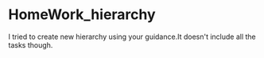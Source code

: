 # HomeWork_hierarchy
I tried to create new hierarchy using your guidance.It doesn't include all the tasks though.
